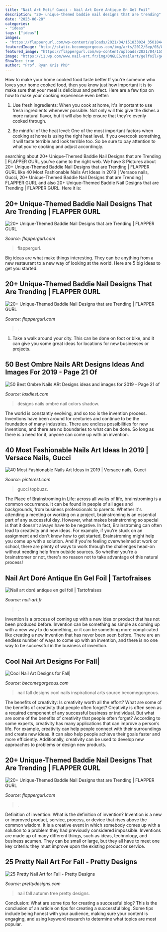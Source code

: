 ```yaml
---
title: "Nail Art Motif Gucci : Nail Art Doré Antique En Gel Foil"
description: "20+ unique-themed baddie nail designs that are trending"
date: "2023-06-28"
categories:
- "ideas"
tags: ["ideas"]
images:
- "https://flappergurl.com/wp-content/uploads/2021/04/151833024_3501844983270691_8132452929787389110_n.jpg"
featuredImage: "http://static.becomegorgeous.com/img/arts/2012/Sep/03/8595/nail_art_fall_2012_5.jpg"
featured_image: "https://flappergurl.com/wp-content/uploads/2021/04/155835570_458003122048779_1959493498676680640_n-768x768.jpg"
image: "https://i1.wp.com/www.nail-art.fr/img/ONGLES/nailart/gelfoil/gel-foil-antique_2.png"
ShowToc: true
author: "Prof. Ryan Kris PhD"
---
```



How to make your home cooked food taste better
If you're someone who loves your home cooked food, then you know just how important it is to make sure that your meal is delicious and perfect. Here are a few tips on how to make your cooking experience even better: 
1. Use fresh ingredients: When you cook at home, it's important to use fresh ingredients whenever possible. Not only will this give the dishes a more natural flavor, but it will also help ensure that they're evenly cooked through.

2. Be mindful of the heat level: One of the most important factors when cooking at home is using the right heat level. If you overcook something, it will taste terrible and look terrible too. So be sure to pay attention to what you're cooking and adjust accordingly.


	

		
searching about 20+ Unique-Themed Baddie Nail Designs that are Trending | FLAPPER GURL you've came to the right web. We have 8 Pictures about 20+ Unique-Themed Baddie Nail Designs that are Trending | FLAPPER GURL like 40 Most Fashionable Nails Art Ideas in 2019 | Versace nails, Gucci, 20+ Unique-Themed Baddie Nail Designs that are Trending | FLAPPER GURL and also 20+ Unique-Themed Baddie Nail Designs that are Trending | FLAPPER GURL. Here it is:
		
    
## 20+ Unique-Themed Baddie Nail Designs That Are Trending | FLAPPER GURL

<img loading=lazy src="https://flappergurl.com/wp-content/uploads/2021/04/162780334_879805379247874_5042287924784494699_n-1024x1024.jpg" onerror="this.onerror=null;this.src='https://tse3.mm.bing.net/th?id=OIP.a7LBQ-MjezMWi4Y_eyngPAHaHa&amp;pid=15.1';" alt="20+ Unique-Themed Baddie Nail Designs that are Trending | FLAPPER GURL">

_Source: flappergurl.com_

>flappergurl. 

	

Big ideas are what make things interesting. They can be anything from a new restaurant to a new way of looking at the world. Here are 5 big ideas to get you started: 

    
## 20+ Unique-Themed Baddie Nail Designs That Are Trending | FLAPPER GURL

<img loading=lazy src="https://flappergurl.com/wp-content/uploads/2021/04/155835570_458003122048779_1959493498676680640_n-768x768.jpg" onerror="this.onerror=null;this.src='https://tse2.mm.bing.net/th?id=OIP.qPKnvgEqR0sM0qn4riRM1AHaHa&amp;pid=15.1';" alt="20+ Unique-Themed Baddie Nail Designs that are Trending | FLAPPER GURL">

_Source: flappergurl.com_

>. 

	

1. Take a walk around your city. This can be done on foot or bike, and it can give you some great ideas for locations for new businesses or projects. 

    
## 50 Best Ombre Nails ARt Designs Ideas And Images For 2019 - Page 21 Of

<img loading=lazy src="https://www.lasdiest.com/wp-content/uploads/2019/01/nailsbykatina_49745791_389043431848198_7140441743192343197_n-e1547680156837.jpg" onerror="this.onerror=null;this.src='https://tse2.mm.bing.net/th?id=OIP.IBBe2YjcuQFE4QXwuvsTXQHaLO&amp;pid=15.1';" alt="50 Best Ombre Nails ARt Designs ideas and images for 2019 - Page 21 of">

_Source: lasdiest.com_

>designs nails ombre nail colors shadow. 

	

The world is constantly evolving, and so too is the invention process. Inventions have been around for centuries and continue to be the foundation of many industries. There are endless possibilities for new inventions, and there are no boundaries to what can be done. So long as there is a need for it, anyone can come up with an invention.

    
## 40 Most Fashionable Nails Art Ideas In 2019 | Versace Nails, Gucci

<img loading=lazy src="https://i.pinimg.com/736x/23/77/fb/2377fbab723953897c5889d348f5db3e.jpg" onerror="this.onerror=null;this.src='https://tse1.mm.bing.net/th?id=OIP.Db1kRQp-ztra_qOK7CFBMAHaHX&amp;pid=15.1';" alt="40 Most Fashionable Nails Art Ideas in 2019 | Versace nails, Gucci">

_Source: pinterest.com_

>gucci topbuzz. 

	

The Place of Brainstroming in Life:
across all walks of life, brainstroming is a common occurrence. It can be found in people of all ages and backgrounds, from business professionals to parents. Whether it's attending a meeting or working on a project, brainstroming is an essential part of any successful day. However, what makes brainstroming so special is that it doesn't always have to be negative. In fact, Brainstroming can often lead to creativity and new ideas. For example, if you're stuck on an assignment and don't know how to get started, Brainstroming might help you come up with a solution. And if you're feeling overwhelmed at work or school, there are plenty of ways to work through the challenges head-on without needing help from outside sources. So whether you're a brainstromer or not, there's no reason not to take advantage of this natural process!

    
## Nail Art Doré Antique En Gel Foil | Tartofraises

<img loading=lazy src="https://i1.wp.com/www.nail-art.fr/img/ONGLES/nailart/gelfoil/gel-foil-antique_2.png" onerror="this.onerror=null;this.src='https://tse2.mm.bing.net/th?id=OIP.UOZFiZYZasoDbIdcwdI8hAHaLL&amp;pid=15.1';" alt="Nail art doré antique en gel foil | Tartofraises">

_Source: nail-art.fr_

>. 

	

Invention is a process of coming up with a new idea or product that has not been produced before. Invention can be something as simple as coming up with a new way to do something, or it can be something more complicated like creating a new invention that has never been seen before. There are an endless number of ways to come up with an invention, and there is no one way to be successful in the business of invention.

    
## Cool Nail Art Designs For Fall|

<img loading=lazy src="http://static.becomegorgeous.com/img/arts/2012/Sep/03/8595/nail_art_fall_2012_5.jpg" onerror="this.onerror=null;this.src='https://tse4.mm.bing.net/th?id=OIP.kMBn2QggaxFsYayG_2Rs7AHaJ4&amp;pid=15.1';" alt="Cool Nail Art Designs for Fall|">

_Source: becomegorgeous.com_

>nail fall designs cool nails inspirational arts source becomegorgeous. 

	

The benefits of creativity: Is creativity worth all the effort? What are some of the benefits of creativity that people often forget?
Creativity is often seen as a required component of any successful business or individual. But what are some of the benefits of creativity that people often forget? According to some experts, creativity has many applications that can improve a person’s life. For example, creativity can help people connect with their surroundings and create new ideas. It can also help people achieve their goals faster and more efficiently. Additionally, creativity can be used to develop new approaches to problems or design new products.

    
## 20+ Unique-Themed Baddie Nail Designs That Are Trending | FLAPPER GURL

<img loading=lazy src="https://flappergurl.com/wp-content/uploads/2021/04/151833024_3501844983270691_8132452929787389110_n.jpg" onerror="this.onerror=null;this.src='https://tse3.mm.bing.net/th?id=OIP.TOL4141s4sMfHQ_TspmyDAHaHa&amp;pid=15.1';" alt="20+ Unique-Themed Baddie Nail Designs that are Trending | FLAPPER GURL">

_Source: flappergurl.com_

>. 

	

Definition of invention: What is the definition of invention?
Invention is a new or improved product, service, process, or device that rises above the common wisdom. It is a creative event in which somebody comes up with a solution to a problem they had previously considered impossible.
Inventions are made up of many different things, such as ideas, technology, and business acumen. They can be small or large, but they all have to meet one key criteria: they must improve upon the existing product or service.

    
## 25 Pretty Nail Art For Fall - Pretty Designs

<img loading=lazy src="http://www.prettydesigns.com/wp-content/uploads/2015/10/Autumn-Tree-Nail-Art.jpg" onerror="this.onerror=null;this.src='https://tse4.mm.bing.net/th?id=OIP.ikALAE3XIyzc3WA7713o2gHaHa&amp;pid=15.1';" alt="25 Pretty Nail Art for Fall - Pretty Designs">

_Source: prettydesigns.com_

>nail fall autumn tree pretty designs. 

	

Conclusion: What are some tips for creating a successful blog?
This is the conclusion of an article on tips for creating a successful blog. 
Some tips include being honest with your audience, making sure your content is engaging, and using keyword research to determine what topics are most popular.

